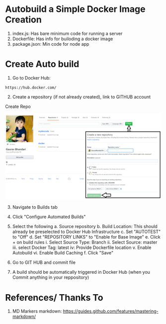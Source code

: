 # Autobuild a Simple Docker Image Creation 

1. index.js: Has bare minimum code for running a server
2. Dockerfile: Has info for builoding a docker image
3. package.json: Min code for node app

# Create Auto build
1. Go to Docker Hub:

```
https://hub.docker.com/
```

2. Create a repository (if not already created), link to GITHUB account

Create Repo

![Image of Yaktocat](https://github.com/GauravBhandari19/docker/blob/master/img/createRepository.png)



3. Navigate to Builds tab

4. Click "Configure Automated Builds"

5. Select the following
    a. Source repository
    b. Build Location: This should already be preselected to Docker Hub Infrastructure
    c. Set "AUTOTEST" to "Off"
    d. Set "REPOSITORY LINKS" to "Enable for Base Image"
    e. Click + on build rules
        i. Select Source Type: Branch
        ii. Select Source: master
        iii. select Docker Tag: latest
        iv: Provide Dockerfile location
        v. Enable Autobuild
        vi. Enable Build Caching
    f. Click "Save"

6. Go to GIT HUB and commit file
7. A build should be automatically triggered in Docker Hub (when you Commit anything in your reppository)



# References/ Thanks To
1. MD Markers markdown: https://guides.github.com/features/mastering-markdown/

